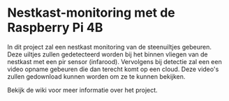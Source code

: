 # Nestkast-monitoring met de Raspberry Pi 4B
In dit project zal een nestkast monitoring van de steenuiltjes gebeuren. Deze uiltjes zullen gedetecteerd worden bij het binnen vliegen van de nestkast met een pir sensor (infarood). Vervolgens bij detectie zal een een video opname gebeuren die dan terecht komt op een cloud. Deze video's zullen gedownload kunnen worden om ze te kunnen bekijken.

Bekijk de wiki voor meer informatie over het project.
